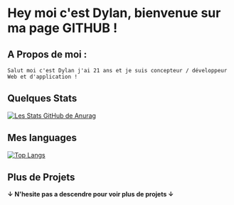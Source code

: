 # Hey moi c'est Dylan, bienvenue sur ma page GITHUB !
A Propos de moi :
-
```
Salut moi c'est Dylan j'ai 21 ans et je suis concepteur / développeur Web et d'application !
```
Quelques Stats 
-
[![Les Stats GitHub de Anurag](https://github-readme-stats.vercel.app/api?username=DlnWse)](https://github.com/DlnWse/github-readme-stats)


Mes languages 
-
[![Top Langs](https://github-readme-stats.vercel.app/api/top-langs/?username=DlnWse)](https://github.com/DlnWse/github-readme-stats)

Plus de Projets
-

**↓ N'hesite pas a descendre pour voir plus de projets ↓**

